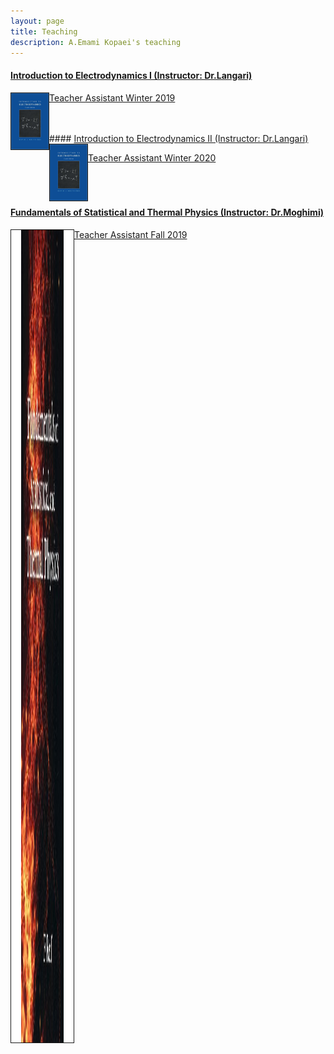 ```yaml
---
layout: page
title: Teaching 
description: A.Emami Kopaei's teaching
---
```




#### <u>Introduction to Electrodynamics I (Instructor: Dr.Langari)</u>
<img align="left" src="../assets/k.jpg" width="60px" height="90px" border="1px"/>

[Teacher Assistant Winter 2019]("https://physics.sharif.edu/~spin/courses/")

<br/>
<br/>
#### <u>Introduction to Electrodynamics II (Instructor: Dr.Langari)</u>
<img align="left" src="../assets/k.jpg" width="60px" height="90px" border="1px"/>

[Teacher Assistant Winter 2020]("https://physics.sharif.edu/~spin/courses/")
<br/>
<br/>
<br/>
<br/>


#### <u>Fundamentals of Statistical and Thermal Physics (Instructor: Dr.Moghimi)</u>
<img align="left" src="../assets/G.jpg" width="100px" height="1300px" border="1px"/>

[Teacher Assistant Fall 2019]("https://sharif.edu/~samanimi")
<br/>
<br/>
<br/>
<br/>


			

<!--[click here for the most recent version of the paper]({{ BASE_PATH}}/pages/working_papers/sample-working-paper.pdf)-->




<!-- Note: this is how to write a comment in HTML. Everything in here won't show up on your webpage.-->

<!--
To increase the size of the title, use fewer # in front of the paper title.
To decrease the size of the title, use more #. 
To remove the italics, remove the * before and after the description
To remove the underline from the title, remove the <u> tags (<u> and </u>)
-->